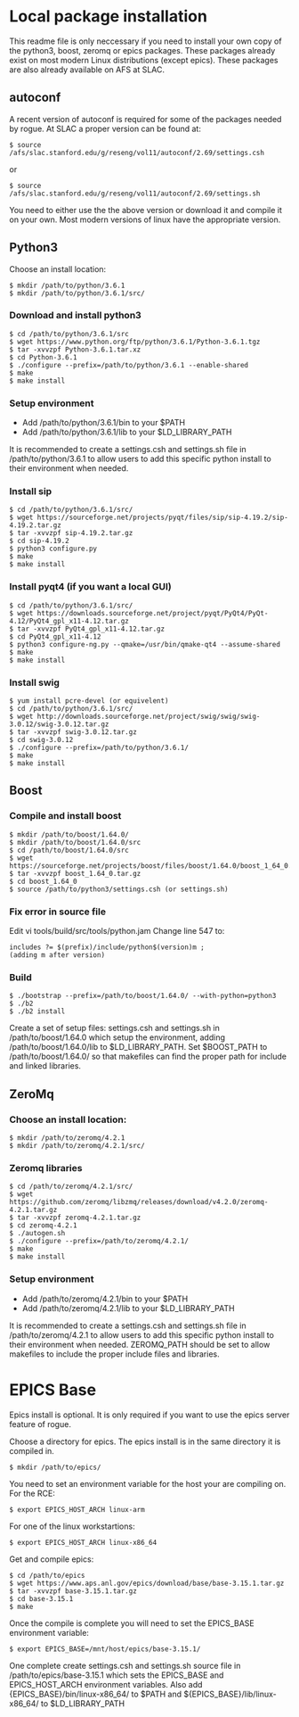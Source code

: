 # Local package installation

This readme file is only neccessary if you need to install your own
copy of the python3, boost, zeromq or epics packages. These
packages already exist on most modern Linux distributions (except epics).
These packages are also already available on AFS at SLAC.

## autoconf

A recent version of autoconf is required for some of the packages needed
by rogue. At SLAC a proper version can be found at: 

````
$ source /afs/slac.stanford.edu/g/reseng/vol11/autoconf/2.69/settings.csh
````
or
````
$ source /afs/slac.stanford.edu/g/reseng/vol11/autoconf/2.69/settings.sh
````

You need to either use the the above version or download it and compile 
it on your own. Most modern versions of linux have the appropriate version.

## Python3

Choose an install location:

````
$ mkdir /path/to/python/3.6.1
$ mkdir /path/to/python/3.6.1/src/
````

### Download and install python3

````
$ cd /path/to/python/3.6.1/src
$ wget https://www.python.org/ftp/python/3.6.1/Python-3.6.1.tgz
$ tar -xvvzpf Python-3.6.1.tar.xz
$ cd Python-3.6.1
$ ./configure --prefix=/path/to/python/3.6.1 --enable-shared
$ make 
$ make install
````

### Setup environment

- Add /path/to/python/3.6.1/bin to your $PATH
- Add /path/to/python/3.6.1/lib to your $LD_LIBRARY_PATH

It is recommended to create a settings.csh and settings.sh file in
/path/to/python/3.6.1 to allow users to add this specific python
install to their environment when needed.

### Install sip

````
$ cd /path/to/python/3.6.1/src/
$ wget https://sourceforge.net/projects/pyqt/files/sip/sip-4.19.2/sip-4.19.2.tar.gz
$ tar -xvvzpf sip-4.19.2.tar.gz
$ cd sip-4.19.2
$ python3 configure.py 
$ make 
$ make install
````

### Install pyqt4 (if you want a local GUI)

````
$ cd /path/to/python/3.6.1/src/
$ wget https://downloads.sourceforge.net/project/pyqt/PyQt4/PyQt-4.12/PyQt4_gpl_x11-4.12.tar.gz
$ tar -xvvzpf PyQt4_gpl_x11-4.12.tar.gz
$ cd PyQt4_gpl_x11-4.12
$ python3 configure-ng.py --qmake=/usr/bin/qmake-qt4 --assume-shared
$ make 
$ make install
````

### Install swig

````
$ yum install pcre-devel (or equivelent)
$ cd /path/to/python/3.6.1/src/
$ wget http://downloads.sourceforge.net/project/swig/swig/swig-3.0.12/swig-3.0.12.tar.gz
$ tar -xvvzpf swig-3.0.12.tar.gz
$ cd swig-3.0.12
$ ./configure --prefix=/path/to/python/3.6.1/ 
$ make
$ make install
````

## Boost

### Compile and install boost

````
$ mkdir /path/to/boost/1.64.0/
$ mkdir /path/to/boost/1.64.0/src
$ cd /path/to/boost/1.64.0/src
$ wget https://sourceforge.net/projects/boost/files/boost/1.64.0/boost_1_64_0.tar.gz
$ tar -xvvzpf boost_1.64_0.tar.gz
$ cd boost_1.64_0
$ source /path/to/python3/settings.csh (or settings.sh)
````

### Fix error in source file

Edit vi tools/build/src/tools/python.jam
Change line 547 to:

````
includes ?= $(prefix)/include/python$(version)m ;
(adding m after version)
````

### Build

````
$ ./bootstrap --prefix=/path/to/boost/1.64.0/ --with-python=python3
$ ./b2 
$ ./b2 install
````

Create a set of setup files: settings.csh and settings.sh in /path/to/boost/1.64.0
which setup the environment, adding /path/to/boost/1.64.0/lib to $LD_LIBRARY_PATH. 
Set $BOOST_PATH to /path/to/boost/1.64.0/ so that makefiles can find the proper path 
for include and linked libraries.

## ZeroMq

### Choose an install location:

````
$ mkdir /path/to/zeromq/4.2.1
$ mkdir /path/to/zeromq/4.2.1/src/
````

### Zeromq libraries

````
$ cd /path/to/zeromq/4.2.1/src/
$ wget https://github.com/zeromq/libzmq/releases/download/v4.2.0/zeromq-4.2.1.tar.gz
$ tar -xvvzpf zeromq-4.2.1.tar.gz
$ cd zeromq-4.2.1
$ ./autogen.sh
$ ./configure --prefix=/path/to/zeromq/4.2.1/
$ make 
$ make install
````

### Setup environment

- Add /path/to/zeromq/4.2.1/bin to your $PATH
- Add /path/to/zeromq/4.2.1/lib to your $LD_LIBRARY_PATH

It is recommended to create a settings.csh and settings.sh file in
/path/to/zeromq/4.2.1 to allow users to add this specific python
install to their environment when needed. ZEROMQ_PATH should be set
to allow makefiles to include the proper include files and libraries.

# EPICS Base

Epics install is optional. It is only required if you want to
use the epics server feature of rogue.

Choose a directory for epics. The epics install is in the 
same directory it is compiled in. 

````
$ mkdir /path/to/epics/
````

You need to set an environment variable for the host your 
are compiling on. For the RCE:

````
$ export EPICS_HOST_ARCH linux-arm
````

For one of the linux workstartions:

````
$ export EPICS_HOST_ARCH linux-x86_64
````

Get and compile epics:

````
$ cd /path/to/epics
$ wget https://www.aps.anl.gov/epics/download/base/base-3.15.1.tar.gz
$ tar -xvvzpf base-3.15.1.tar.gz
$ cd base-3.15.1
$ make
````

Once the compile is complete you will need to set the EPICS_BASE
environment variable:

````
$ export EPICS_BASE=/mnt/host/epics/base-3.15.1/
````

One complete create settings.csh and settings.sh source file in
/path/to/epics/base-3.15.1 which sets the EPICS_BASE and EPICS_HOST_ARCH
environment variables. Also add {EPICS_BASE}/bin/linux-x86_64/ to $PATH
and ${EPICS_BASE}/lib/linux-x86_64/ to $LD_LIBRARY_PATH

